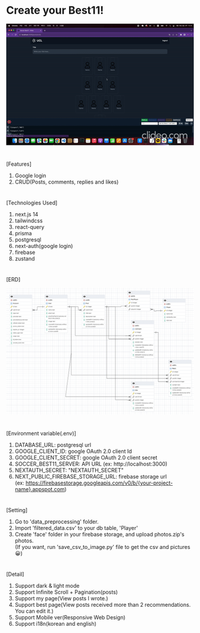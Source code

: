 # Create your Best11!

![screensh](./readme_img/about.gif)

#

[Features]

1. Google login
2. CRUD(Posts, comments, replies and likes)

#

[Technologies Used]

1. next.js 14
2. tailwindcss
3. react-query
4. prisma
5. postgresql
6. next-auth(google login)
7. firebase
8. zustand

#

[ERD]

![screensh](./readme_img/erd.png)

#

[Environment variable(.env)]

1. DATABASE_URL: postgresql url
2. GOOGLE_CLIENT_ID: google OAuth 2.0 client Id
3. GOOGLE_CLIENT_SECRET: google OAuth 2.0 client secret
4. SOCCER_BEST11_SERVER: API URL (ex: http://localhost:3000)
5. NEXTAUTH_SECRET: "NEXTAUTH_SECRET"
6. NEXT_PUBLIC_FIREBASE_STORAGE_URL: firebase storage url  
   (ex: https://firebasestorage.googleapis.com/v0/b/{your-project-name}.appspot.com)

#

[Setting]

1. Go to 'data_preprocessing' folder.
2. Import 'filtered_data.csv' to your db table, 'Player'
3. Create 'face' folder in your firebase storage, and upload photos.zip's photos.  
   (If you want, run 'save_csv_to_image.py' file to get the csv and pictures 😀)

#

[Detail]

1. Support dark & light mode
2. Support Infinite Scroll + Pagination(posts)
3. Support my page(View posts I wrote.)
4. Support best page(View posts received more than 2 recommendations. You can edit it.)
5. Support Mobile ver(Responsive Web Design)
6. Support i18n(korean and english)

